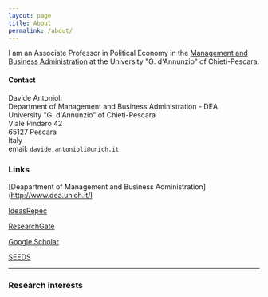 ```yaml
---
layout: page
title: About
permalink: /about/
---
```


I am an Associate Professor in Political Economy in the [Management and Business Administration](http://www.dea.unich.it/) at the University "G. d'Annunzio" of Chieti-Pescara. 


#### Contact

Davide Antonioli<br>
Department of Management and Business Administration - DEA<br>
University "G. d'Annunzio" of Chieti-Pescara<br>
Viale Pindaro 42<br>
65127 Pescara<br>
Italy<br>
email: `davide.antonioli@unich.it`<br>

### Links

[Deapartment of Management and Business Administration](http://www.dea.unich.it/l

[IdeasRepec](http://ideas.repec.org/f/pan296.html)

[ResearchGate](https://www.researchgate.net/profile/Davide_Antonioli)

[Google Scholar](http://scholar.google.it/citations?user=j0YsPxMAAAAJ&hl=it)

[SEEDS](http://www.sustainability-seeds.org/)

-----

### Research interests
